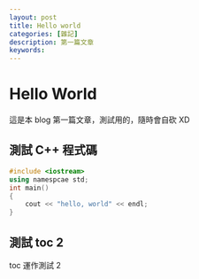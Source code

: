 ```yaml
---
layout: post
title: Hello world
categories: [雜記]
description: 第一篇文章
keywords: 
---
```


# Hello World

這是本 blog 第一篇文章，測試用的，隨時會自砍 XD

## 測試 C++ 程式碼

```c++
#include <iostream>
using namespcae std;
int main()
{
    cout << "hello, world" << endl;
}
```

## 測試 toc 2

toc 運作測試 2
<!--stackedit_data:
eyJoaXN0b3J5IjpbMTI3MzAyNDUyOV19
-->